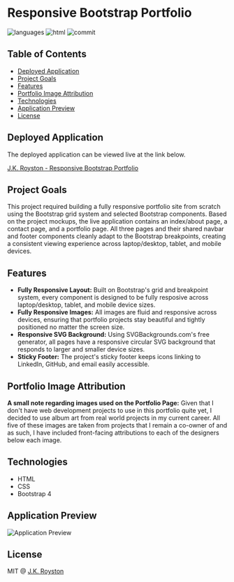 # Responsive Bootstrap Portfolio

![languages](https://img.shields.io/github/languages/count/jxhnkndl/responsive-portfolio?style=plastic)
![html](https://img.shields.io/github/languages/top/jxhnkndl/responsive-portfolio?style=plastic)
![commit](https://img.shields.io/github/last-commit/jxhnkndl/responsive-portfolio?style=plastic)

## Table of Contents

* [Deployed Application](#deployed-application)
* [Project Goals](#project-goals)
* [Features](#features)
* [Portfolio Image Attribution](#portfolio-image-attribution)
* [Technologies](#technologies)
* [Application Preview](#application-preview)
* [License](#license)

## Deployed Application

The deployed application can be viewed live at the link below.

[J.K. Royston - Responsive Bootstrap Portfolio](https://jxhnkndl.github.io/responsive-portfolio)

## Project Goals

This project required building a fully responsive portfolio site from scratch using the Bootstrap grid system and selected Bootstrap components. Based on the project mockups, the live application contains an index/about page, a contact page, and a portfolio page. All three pages and their shared navbar and footer components cleanly adapt to the Bootstrap breakpoints, creating a consistent viewing experience across laptop/desktop, tablet, and mobile devices. 

## Features

* **Fully Responsive Layout:** Built on Bootstrap's grid and breakpoint system, every component is designed to be fully resposive across laptop/desktop, tablet, and mobile device sizes.
* **Fully Responsive Images:** All images are fluid and responsive across devices, ensuring that portfolio projects stay beautiful and tightly positioned no matter the screen size.
* **Responsive SVG Background:** Using SVGBackgrounds.com's free generator, all pages have a responsive circular SVG background that responds to larger and smaller device sizes.
* **Sticky Footer:** The project's sticky footer keeps icons linking to LinkedIn, GitHub, and email easily accessible.

## Portfolio Image Attribution

**A small note regarding images used on the Portfolio Page:** Given that I don't have web development projects to use in this portfolio quite yet, I decided to use album art from real world projects in my current career. All five of these images are taken from projects that I remain a co-owner of and as such, I have included front-facing attributions to each of the designers below each image.

## Technologies

* HTML
* CSS
* Bootstrap 4
 
## Application Preview

![Application Preview](assets/screenshots/app-preview.gif)

## License

MIT @ [J.K. Royston](https://github.com/jxhnkndl)